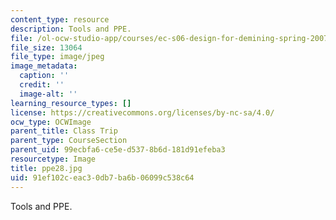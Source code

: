 ```yaml
---
content_type: resource
description: Tools and PPE.
file: /ol-ocw-studio-app/courses/ec-s06-design-for-demining-spring-2007/91ef102ceac30db7ba6b06099c538c64_ppe28.jpg
file_size: 13064
file_type: image/jpeg
image_metadata:
  caption: ''
  credit: ''
  image-alt: ''
learning_resource_types: []
license: https://creativecommons.org/licenses/by-nc-sa/4.0/
ocw_type: OCWImage
parent_title: Class Trip
parent_type: CourseSection
parent_uid: 99ecbfa6-ce5e-d537-8b6d-181d91efeba3
resourcetype: Image
title: ppe28.jpg
uid: 91ef102c-eac3-0db7-ba6b-06099c538c64
---
```

Tools and PPE.